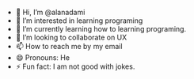 - 👋 Hi, I’m @alanadami
- 👀 I’m interested in learning programing
- 🌱 I’m currently learning how to learning programing.
- 💞️ I’m looking to collaborate on UX
- 📫 How to reach me by my email
- 😄 Pronouns: He
- ⚡ Fun fact: I am not good with jokes.

<!---
alanadami/alanadami is a ✨ special ✨ repository because its `README.md` (this file) appears on your GitHub profile.
You can click the Preview link to take a look at your changes.
--->
